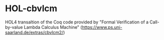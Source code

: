 # HOL-cbvlcm
HOL4 transaltion of the Coq code provided by "Formal Verification of a Call-by-value Lambda Calculus Machine" (https://www.ps.uni-saarland.de/extras/cbvlcm2/)
